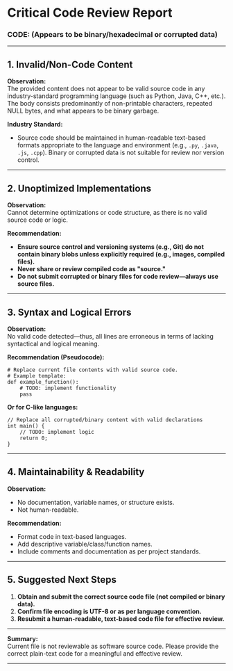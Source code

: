 # Critical Code Review Report

### CODE: (Appears to be binary/hexadecimal or corrupted data)

---

## 1. Invalid/Non-Code Content

**Observation:**  
The provided content does not appear to be valid source code in any industry-standard programming language (such as Python, Java, C++, etc.). The body consists predominantly of non-printable characters, repeated NULL bytes, and what appears to be binary garbage.

**Industry Standard:**  
- Source code should be maintained in human-readable text-based formats appropriate to the language and environment (e.g., `.py`, `.java`, `.js`, `.cpp`). Binary or corrupted data is not suitable for review nor version control.

---

## 2. Unoptimized Implementations

**Observation:**  
Cannot determine optimizations or code structure, as there is no valid source code or logic.

**Recommendation:**  
- **Ensure source control and versioning systems (e.g., Git) do not contain binary blobs unless explicitly required (e.g., images, compiled files).**
- **Never share or review compiled code as "source."**
- **Do not submit corrupted or binary files for code review—always use source files.**

---

## 3. Syntax and Logical Errors

**Observation:**  
No valid code detected—thus, all lines are erroneous in terms of lacking syntactical and logical meaning.

**Recommendation (Pseudocode):**  
```pseudo
# Replace current file contents with valid source code.
# Example template:
def example_function():
    # TODO: implement functionality
    pass
```
**Or for C-like languages:**
```pseudo
// Replace all corrupted/binary content with valid declarations
int main() {
    // TODO: implement logic
    return 0;
}
```

---

## 4. Maintainability & Readability

**Observation:**  
- No documentation, variable names, or structure exists.
- Not human-readable.

**Recommendation:**  
- Format code in text-based languages.
- Add descriptive variable/class/function names.
- Include comments and documentation as per project standards.

---

## 5. Suggested Next Steps

1. **Obtain and submit the correct source code file (not compiled or binary data).**
2. **Confirm file encoding is UTF-8 or as per language convention.**
3. **Resubmit a human-readable, text-based code file for effective review.**

---

**Summary:**  
Current file is not reviewable as software source code. Please provide the correct plain-text code for a meaningful and effective review.

---